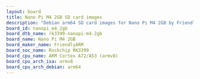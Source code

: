 ```yaml
---
layout: board
title: Nano Pi M4 2GB SD card images
description: "Debian arm64 SD card images for Nano Pi M4 2GB by FriendlyARM, SoC: Rockchip RK3399, CPU ISA: armv8"
board_id: nanopi_m4_2gb
board_dtb_name: rk3399-nanopi-m4-2gb
board_name: Nano Pi M4 2GB
board_maker_name: FriendlyARM
board_soc_name: Rockchip RK3399
board_cpu_name: ARM Cortex A72/A53 (armv8)
board_cpu_arch_isa: armv8
board_cpu_arch_debian: arm64
---
```

